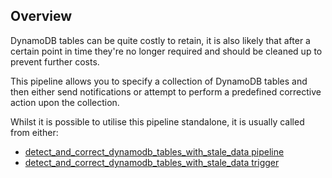 ## Overview

DynamoDB tables can be quite costly to retain, it is also likely that after a certain point in time they're no longer required and should be cleaned up to prevent further costs.

This pipeline allows you to specify a collection of DynamoDB tables and then either send notifications or attempt to perform a predefined corrective action upon the collection.

Whilst it is possible to utilise this pipeline standalone, it is usually called from either:
- [detect_and_correct_dynamodb_tables_with_stale_data pipeline](https://hub.flowpipe.io/mods/turbot/aws_thrifty/pipelines/aws_thrifty.pipeline.detect_and_correct_dynamodb_tables_with_stale_data)
- [detect_and_correct_dynamodb_tables_with_stale_data trigger](https://hub.flowpipe.io/mods/turbot/aws_thrifty/triggers/aws_thrifty.trigger.query.detect_and_correct_dynamodb_tables_with_stale_data)